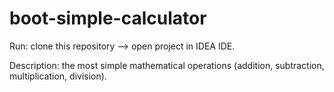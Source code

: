 # boot-simple-calculator

Run: clone this repository --> open project in IDEA IDE.

Description: the most simple mathematical operations (addition, subtraction, multiplication, division).
